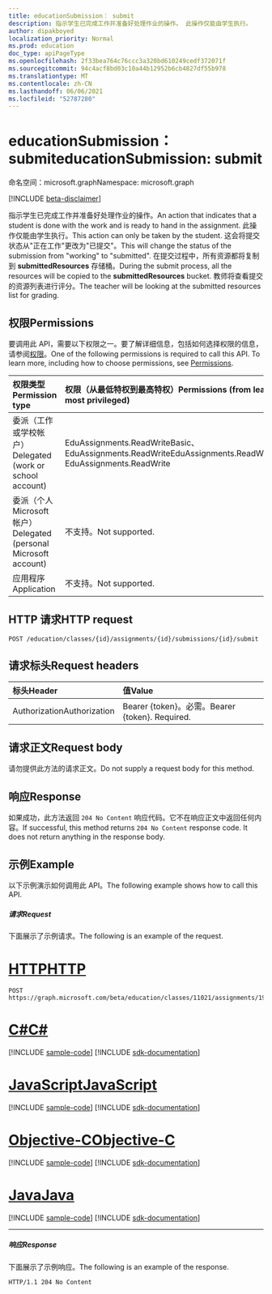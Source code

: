 ```yaml
---
title: educationSubmission： submit
description: 指示学生已完成工作并准备好处理作业的操作。 此操作仅能由学生执行。
author: dipakboyed
localization_priority: Normal
ms.prod: education
doc_type: apiPageType
ms.openlocfilehash: 2f33bea764c76ccc3a320bd610249cedf372071f
ms.sourcegitcommit: 94c4acf8bd03c10a44b12952b6cb4827df55b978
ms.translationtype: MT
ms.contentlocale: zh-CN
ms.lasthandoff: 06/06/2021
ms.locfileid: "52787280"
---
```

# <a name="educationsubmission-submit"></a><span data-ttu-id="93a6b-104">educationSubmission： submit</span><span class="sxs-lookup"><span data-stu-id="93a6b-104">educationSubmission: submit</span></span>

<span data-ttu-id="93a6b-105">命名空间：microsoft.graph</span><span class="sxs-lookup"><span data-stu-id="93a6b-105">Namespace: microsoft.graph</span></span>

[!INCLUDE [beta-disclaimer](../../includes/beta-disclaimer.md)]

<span data-ttu-id="93a6b-106">指示学生已完成工作并准备好处理作业的操作。</span><span class="sxs-lookup"><span data-stu-id="93a6b-106">An action that indicates that a student is done with the work and is ready to hand in the assignment.</span></span> <span data-ttu-id="93a6b-107">此操作仅能由学生执行。</span><span class="sxs-lookup"><span data-stu-id="93a6b-107">This action can only be taken by the student.</span></span> <span data-ttu-id="93a6b-108">这会将提交状态从"正在工作"更改为"已提交"。</span><span class="sxs-lookup"><span data-stu-id="93a6b-108">This will change the status of the submission from "working" to "submitted".</span></span> <span data-ttu-id="93a6b-109">在提交过程中，所有资源都将复制到 **submittedResources** 存储桶。</span><span class="sxs-lookup"><span data-stu-id="93a6b-109">During the submit process, all the resources will be copied to the **submittedResources** bucket.</span></span> <span data-ttu-id="93a6b-110">教师将查看提交的资源列表进行评分。</span><span class="sxs-lookup"><span data-stu-id="93a6b-110">The teacher will be looking at the submitted resources list for grading.</span></span>

## <a name="permissions"></a><span data-ttu-id="93a6b-111">权限</span><span class="sxs-lookup"><span data-stu-id="93a6b-111">Permissions</span></span>
<span data-ttu-id="93a6b-p103">要调用此 API，需要以下权限之一。要了解详细信息，包括如何选择权限的信息，请参阅[权限](/graph/permissions-reference)。</span><span class="sxs-lookup"><span data-stu-id="93a6b-p103">One of the following permissions is required to call this API. To learn more, including how to choose permissions, see [Permissions](/graph/permissions-reference).</span></span>

|<span data-ttu-id="93a6b-114">权限类型</span><span class="sxs-lookup"><span data-stu-id="93a6b-114">Permission type</span></span>      | <span data-ttu-id="93a6b-115">权限（从最低特权到最高特权）</span><span class="sxs-lookup"><span data-stu-id="93a6b-115">Permissions (from least to most privileged)</span></span>              |
|:--------------------|:---------------------------------------------------------|
|<span data-ttu-id="93a6b-116">委派（工作或学校帐户）</span><span class="sxs-lookup"><span data-stu-id="93a6b-116">Delegated (work or school account)</span></span> |  <span data-ttu-id="93a6b-117">EduAssignments.ReadWriteBasic、EduAssignments.ReadWrite</span><span class="sxs-lookup"><span data-stu-id="93a6b-117">EduAssignments.ReadWriteBasic, EduAssignments.ReadWrite</span></span>  |
|<span data-ttu-id="93a6b-118">委派（个人 Microsoft 帐户）</span><span class="sxs-lookup"><span data-stu-id="93a6b-118">Delegated (personal Microsoft account)</span></span> |  <span data-ttu-id="93a6b-119">不支持。</span><span class="sxs-lookup"><span data-stu-id="93a6b-119">Not supported.</span></span>  |
|<span data-ttu-id="93a6b-120">应用程序</span><span class="sxs-lookup"><span data-stu-id="93a6b-120">Application</span></span> | <span data-ttu-id="93a6b-121">不支持。</span><span class="sxs-lookup"><span data-stu-id="93a6b-121">Not supported.</span></span> | 

## <a name="http-request"></a><span data-ttu-id="93a6b-122">HTTP 请求</span><span class="sxs-lookup"><span data-stu-id="93a6b-122">HTTP request</span></span>
<!-- { "blockType": "ignored" } -->
```http
POST /education/classes/{id}/assignments/{id}/submissions/{id}/submit
```

## <a name="request-headers"></a><span data-ttu-id="93a6b-123">请求标头</span><span class="sxs-lookup"><span data-stu-id="93a6b-123">Request headers</span></span>
| <span data-ttu-id="93a6b-124">标头</span><span class="sxs-lookup"><span data-stu-id="93a6b-124">Header</span></span>       | <span data-ttu-id="93a6b-125">值</span><span class="sxs-lookup"><span data-stu-id="93a6b-125">Value</span></span> |
|:---------------|:--------|
| <span data-ttu-id="93a6b-126">Authorization</span><span class="sxs-lookup"><span data-stu-id="93a6b-126">Authorization</span></span>  | <span data-ttu-id="93a6b-p104">Bearer {token}。必需。</span><span class="sxs-lookup"><span data-stu-id="93a6b-p104">Bearer {token}. Required.</span></span>  |

## <a name="request-body"></a><span data-ttu-id="93a6b-129">请求正文</span><span class="sxs-lookup"><span data-stu-id="93a6b-129">Request body</span></span>
<span data-ttu-id="93a6b-130">请勿提供此方法的请求正文。</span><span class="sxs-lookup"><span data-stu-id="93a6b-130">Do not supply a request body for this method.</span></span>

## <a name="response"></a><span data-ttu-id="93a6b-131">响应</span><span class="sxs-lookup"><span data-stu-id="93a6b-131">Response</span></span>
<span data-ttu-id="93a6b-p105">如果成功，此方法返回 `204 No Content` 响应代码。它不在响应正文中返回任何内容。</span><span class="sxs-lookup"><span data-stu-id="93a6b-p105">If successful, this method returns `204 No Content` response code. It does not return anything in the response body.</span></span>

## <a name="example"></a><span data-ttu-id="93a6b-134">示例</span><span class="sxs-lookup"><span data-stu-id="93a6b-134">Example</span></span>
<span data-ttu-id="93a6b-135">以下示例演示如何调用此 API。</span><span class="sxs-lookup"><span data-stu-id="93a6b-135">The following example shows how to call this API.</span></span>
##### <a name="request"></a><span data-ttu-id="93a6b-136">请求</span><span class="sxs-lookup"><span data-stu-id="93a6b-136">Request</span></span>
<span data-ttu-id="93a6b-137">下面展示了示例请求。</span><span class="sxs-lookup"><span data-stu-id="93a6b-137">The following is an example of the request.</span></span>

# <a name="http"></a>[<span data-ttu-id="93a6b-138">HTTP</span><span class="sxs-lookup"><span data-stu-id="93a6b-138">HTTP</span></span>](#tab/http)
<!-- {
  "blockType": "request",
  "name": "educationsubmission_submit"
}-->
```http
POST https://graph.microsoft.com/beta/education/classes/11021/assignments/19002/submissions/850f51b7/submit
```
# <a name="c"></a>[<span data-ttu-id="93a6b-139">C#</span><span class="sxs-lookup"><span data-stu-id="93a6b-139">C#</span></span>](#tab/csharp)
[!INCLUDE [sample-code](../includes/snippets/csharp/educationsubmission-submit-csharp-snippets.md)]
[!INCLUDE [sdk-documentation](../includes/snippets/snippets-sdk-documentation-link.md)]

# <a name="javascript"></a>[<span data-ttu-id="93a6b-140">JavaScript</span><span class="sxs-lookup"><span data-stu-id="93a6b-140">JavaScript</span></span>](#tab/javascript)
[!INCLUDE [sample-code](../includes/snippets/javascript/educationsubmission-submit-javascript-snippets.md)]
[!INCLUDE [sdk-documentation](../includes/snippets/snippets-sdk-documentation-link.md)]

# <a name="objective-c"></a>[<span data-ttu-id="93a6b-141">Objective-C</span><span class="sxs-lookup"><span data-stu-id="93a6b-141">Objective-C</span></span>](#tab/objc)
[!INCLUDE [sample-code](../includes/snippets/objc/educationsubmission-submit-objc-snippets.md)]
[!INCLUDE [sdk-documentation](../includes/snippets/snippets-sdk-documentation-link.md)]

# <a name="java"></a>[<span data-ttu-id="93a6b-142">Java</span><span class="sxs-lookup"><span data-stu-id="93a6b-142">Java</span></span>](#tab/java)
[!INCLUDE [sample-code](../includes/snippets/java/educationsubmission-submit-java-snippets.md)]
[!INCLUDE [sdk-documentation](../includes/snippets/snippets-sdk-documentation-link.md)]

---


##### <a name="response"></a><span data-ttu-id="93a6b-143">响应</span><span class="sxs-lookup"><span data-stu-id="93a6b-143">Response</span></span>
<span data-ttu-id="93a6b-144">下面展示了示例响应。</span><span class="sxs-lookup"><span data-stu-id="93a6b-144">The following is an example of the response.</span></span>

<!-- {
  "blockType": "response"
} -->
```http
HTTP/1.1 204 No Content
```

<!-- uuid: 8fcb5dbc-d5aa-4681-8e31-b001d5168d79
2015-10-25 14:57:30 UTC -->
<!--
{
  "type": "#page.annotation",
  "description": "educationSubmission: submit",
  "keywords": "",
  "section": "documentation",
  "tocPath": "",
  "suppressions": [
  ]
}
-->



